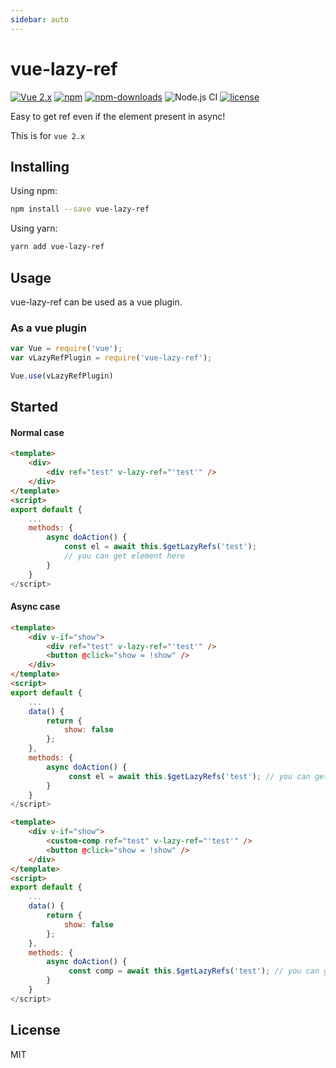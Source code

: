 ```yaml
---
sidebar: auto
---
```

# vue-lazy-ref

[![Vue 2.x](https://img.shields.io/badge/Vue-2.x-brightgreen.svg)](https://vuejs.org/v2/guide/)
[![npm](https://img.shields.io/npm/v/vue-lazy-ref.svg)](https://www.npmjs.com/package/vue-lazy-ref)
[![npm-downloads](https://img.shields.io/npm/dm/vue-lazy-ref.svg)](https://www.npmjs.com/package/vue-lazy-ref)
![Node.js CI](https://github.com/gcaaa31928/vue-lazy-ref/workflows/Node.js%20CI/badge.svg)
[![license](https://img.shields.io/github/license/mashape/apistatus.svg)](https://github.com/gcaaa31928/vue-lazy-ref/blob/master/LICENSE)

Easy to get ref even if the element present in async!

This is for `vue 2.x`

## Installing

Using npm:
```bash
npm install --save vue-lazy-ref
```

Using yarn:
```bash
yarn add vue-lazy-ref
```

## Usage

vue-lazy-ref can be used as a vue plugin.

### As a vue plugin
```js
var Vue = require('vue');
var vLazyRefPlugin = require('vue-lazy-ref');

Vue.use(vLazyRefPlugin)
```

## Started 

#### Normal case
```html
<template>
	<div>
		<div ref="test" v-lazy-ref="'test'" />
	</div>
</template>
<script>
export default {
	...
	methods: {
		async doAction() {
			const el = await this.$getLazyRefs('test');
			// you can get element here
		}
	}
</script>
```

#### Async case
```html
<template>
	<div v-if="show">
		<div ref="test" v-lazy-ref="'test'" />
		<button @click="show = !show" />
	</div>
</template>
<script>
export default {
	...
	data() {
		return {
			show: false
		};
	},
	methods: {
		async doAction() {
			 const el = await this.$getLazyRefs('test'); // you can get element here when element is present
		}
	}
</script>
```

```html
<template>
	<div v-if="show">
		<custom-comp ref="test" v-lazy-ref="'test'" />
		<button @click="show = !show" />
	</div>
</template>
<script>
export default {
	...
	data() {
		return {
			show: false
		};
	},
	methods: {
		async doAction() {
			 const comp = await this.$getLazyRefs('test'); // you can get component here when component is present
		}
	}
</script>
```

## License

MIT
